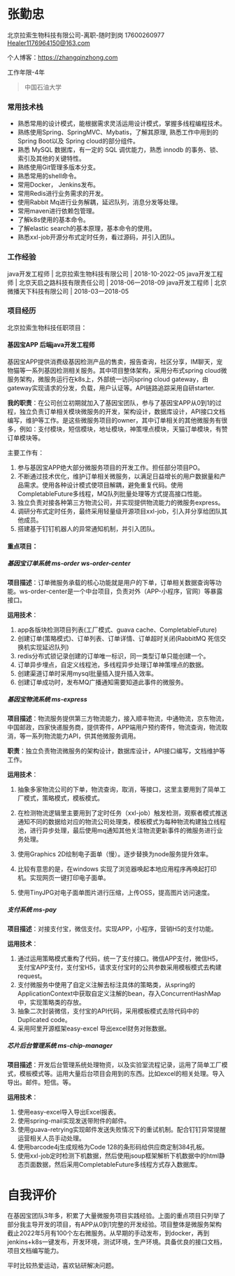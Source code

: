 # 张勤忠

北京拉索生物科技有限公司-离职-随时到岗
17600260977
Healer1176964150@163.com

个人博客：https://zhangqinzhong.com

工作年限-4年

> 中国石油大学

### 常用技术栈

- 熟悉常用的设计模式，能根据需求灵活运用设计模式，掌握多线程编程技术。
- 熟练使用Spring、SpringMVC、Mybatis，了解其原理, 熟悉工作中用到的Spring Boot以及 Spring cloud的部分组件。 
- 熟悉 MySQL 数据库，有一定的 SQL 调优能力，熟悉 innodb 的事务、锁、索引及其他的关键特性。
- 熟练使用Git管理多版本分支。
- 熟悉常用的shell命令。
- 常用Docker， Jenkins发布。
- 常用Redis进行业务需求的开发。
- 使用Rabbit Mq进行业务解耦，延迟队列，消息分发等处理。
- 常用maven进行依赖包管理。
- 了解k8s使用的基本命令。
- 了解elastic search的基本原理，基本命令的使用。
- 熟悉xxl-job开源分布式定时任务，看过源码，并引入团队。

### 工作经验

java开发工程师 | 北京拉索生物科技有限公司 | 2018-10-2022-05
java开发工程师 | 北京天启之路科技有限责任公司 | 2018-06一2018-09
java开发工程师 | 北京微播天下科技有限公司 | 2018-03一2018-05

### 项目经历 

北京拉索生物科技任职项目：

#### 基因宝APP 后端java开发工程师

 基因宝APP提供消费级基因检测产品的售卖，报告查询，社区分享，IM聊天，宠物猫等一系列基因检测相关服务。其中项目整体架构，采用分布式spring cloud微服务架构，微服务运行在k8s上，外部统一访问spring cloud gateway，由gateway实现请求的分发，负载，用户认证等。API链路追踪采用自研starter.

**我的职责**：在公司创立初期就加入了基因宝团队，参与了基因宝APP从0到1的过程，独立负责订单相关模块微服务的开发，架构设计，数据库设计，API接口文档编写，维护等工作。是这些微服务项目的owner，其中订单相关的其他微服务有很多，例如：支付模块，短信模块，地址模块，神策埋点模块，天猫订单模块，有赞订单模块等。

主要工作有：

1.   参与基因宝APP绝大部分微服务项目的开发工作。担任部分项目PO。
2.   不断通过技术优化，维护订单相关微服务，以满足日益增长的用户数据量和产品需求。使用各种设计模式使项目解耦，避免重复代码。使用CompletableFuture多线程，MQ队列批量处理等方式提高接口性能。
3.   独立负责对接各种第三方物流公司，并实现提供物流能力的微服务express。
4.   调研分布式定时任务，最终采用轻量级开源项目xxl-job，引入并分享给团队其他成员。
5.   搭建基于钉钉机器人的异常通知机制，并引入团队。

#### 重点项目：

##### 基因宝订单系统 ms-order ws-order-center

 **项目描述**：订单微服务承载的核心功能就是用户的下单，订单相关数据查询等功能。ws-order-center是一个中台项目，负责对外（APP-小程序，官网）等暴露接口。

 **运用技术**：

1. app各版块检测项目列表(工厂模式、guava cache、CompletableFuture)
2. 创建订单(策略模式)、订单列表、订单详情、订单超时关闭(RabbitMQ 死信交换机实现延迟队列)
3. redis分布式锁记录创建的订单唯一标识，同一类型订单只能创建一个。
4. 订单异步埋点，自定义线程池，多线程异步处理订单神策埋点的数据。
5. 创建渠道订单时采用mysql批量插入提升插入效率。
6. 创建订单成功时，发布MQ广播通知需要知道此事件的微服务。

##### 基因宝物流系统 ms-express

 **项目描述**：物流服务提供第三方物流能力，接入顺丰物流，中通物流，京东物流，中国邮政，四家快递服务商，提供寄件，APP端用户预约寄件，物流查询，物流取消，等一系列物流能力API，供其他微服务调用。

 **职责**：独立负责物流微服务的架构设计，数据库设计，API接口编写，文档维护等工作。

 **运用技术**：

1.   抽象多家物流公司的下单，物流查询，取消，等接口，这里主要用到了简单工厂模式，策略模式，模板模式。

2.   在检测物流逻辑里主要用到了定时任务（xxl-job）触发检测，观察者模式推送通知不同的数据给对应的物流公司处理类，模板模式为每种物流构建独立线程池，进行异步处理，最后使用mq通知其他关注物流更新事件的微服务进行业务处理。

3.   使用Graphics 2D绘制电子面单（慢）。逐步替换为node服务提升效率。

4.   比较有意思的是，在windows 实现了浏览器唤起本地应用程序再唤起打印机。实现网页一键打印电子面单。

5.   使用TinyJPG对电子面单图片进行压缩，上传OSS，提高图片访问速度。

##### 支付系统 ms-pay

 **项目描述**：对接支付宝，微信支付。实现APP，小程序，营销H5的支付功能。

 **运用技术**：

1.   通过运用策略模式重构了代码，统一了支付接口。微信APP支付，微信H5，支付宝APP支付，支付宝H5，请求支付宝时的公共参数采用模板模式去构建request。
2.   支付微服务中使用了自定义注解去标注具体的策略类，从spring的ApplicationContext中获取自定义注解的bean，存入ConcurrentHashMap中，实现策略类的存放。
3.   抽象二次封装微信，支付宝的API代码，采用模板模式去除代码中的Duplicated code。
4.   采用阿里开源框架easy-excel 导出excel财务对账数据。

##### 芯片后台管理系统 ms-chip-manager

 **项目描述**：开发后台管理系统处理物资，以及实验室流程记录，运用了简单工厂模式，模板模式等。运用大量后台项目会用到的东西。比如excel的相关处理。导入导出。邮件。短信。等。

 **运用技术**：

 1. 使用easy-excel导入导出Excel报表。
 2. 使用spring-mail实现发送带附件的邮件。
 3. 使用guava-retrying实现邮件发送失败情况下的重试机制。配合钉钉异常提醒运营相关人员手动处理。
 4. 使用barcode4j生成规格为Code 128的条形码给供应商定制384孔板。
 5. 使用xxl-job定时检测下机数据，然后使用jsoup框架解析下机数据中的html静态页面数据，然后采用CompletableFuture多线程方式存入数据库。

# 自我评价

 在基因宝团队3年多，积累了大量微服务项目实践经验。上面的重点项目只列举了部分我主导开发的项目，有APP从0到1完整的开发经验。项目整体是微服务架构截止2022年5月有100个左右微服务。从早期的手动发布，到docker，再到jenkins+k8s一键发布，开发环境，测试环境，生产环境。具备优良的接口文档，项目文档编写能力。

 平时比较热爱运动，喜欢钻研解决问题。

